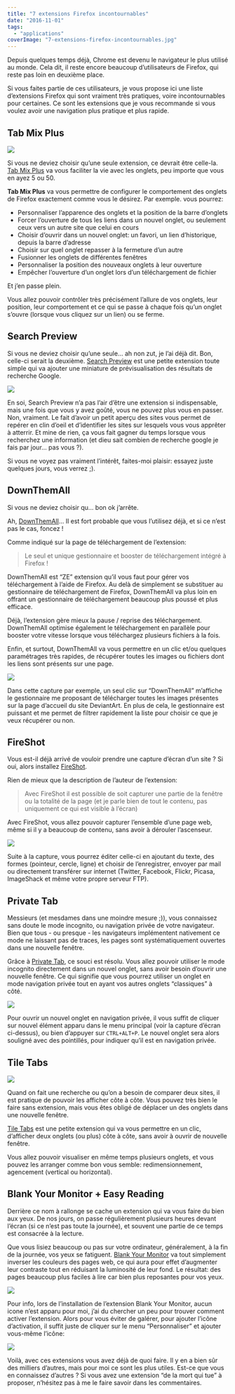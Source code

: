 ```yaml
---
title: "7 extensions Firefox incontournables"
date: "2016-11-01"
tags:
  - "applications"
coverImage: "7-extensions-firefox-incontournables.jpg"
---
```


Depuis quelques temps déjà, Chrome est devenu le navigateur le plus utilisé au monde. Cela dit, il reste encore beaucoup d’utilisateurs de Firefox, qui reste pas loin en deuxième place.

Si vous faites partie de ces utilisateurs, je vous propose ici une liste d’extensions Firefox qui sont vraiment très pratiques, voire incontournables pour certaines. Ce sont les extensions que je vous recommande si vous voulez avoir une navigation plus pratique et plus rapide.<!--more-->

## [](#tab-mix-plus)Tab Mix Plus

![](images/firefox-tab-mix-plus.png)

Si vous ne deviez choisir qu’une seule extension, ce devrait être celle-la. [Tab Mix Plus](https://addons.mozilla.org/fr/firefox/addon/tab-mix-plus/?src=ss) va vous faciliter la vie avec les onglets, peu importe que vous en ayez 5 ou 50.

**Tab Mix Plus** va vous permettre de configurer le comportement des onglets de Firefox exactement comme vous le désirez. Par exemple. vous pourrez:

- Personnaliser l’apparence des onglets et la position de la barre d’onglets
- Forcer l’ouverture de tous les liens dans un nouvel onglet, ou seulement ceux vers un autre site que celui en cours
- Choisir d’ouvrir dans un nouvel onglet: un favori, un lien d’historique, depuis la barre d’adresse
- Choisir sur quel onglet repasser à la fermeture d’un autre
- Fusionner les onglets de différentes fenêtres
- Personnaliser la position des nouveaux onglets à leur ouverture
- Empêcher l’ouverture d’un onglet lors d’un téléchargement de fichier

Et j’en passe plein.

Vous allez pouvoir contrôler très précisément l’allure de vos onglets, leur position, leur comportement et ce qui se passe à chaque fois qu’un onglet s’ouvre (lorsque vous cliquez sur un lien) ou se ferme.

## [](#search-preview)Search Preview

Si vous ne deviez choisir qu’une seule… ah non zut, je l’ai déjà dit. Bon, celle-ci serait la deuxième. [Search Preview](https://addons.mozilla.org/fr/firefox/addon/searchpreview/?src=search) est une petite extension toute simple qui va ajouter une miniature de prévisualisation des résultats de recherche Google.

![](images/firefox-search-preview.png)

En soi, Search Preview n’a pas l’air d’être une extension si indispensable, mais une fois que vous y avez goûté, vous ne pouvez plus vous en passer. Non, vraiment. Le fait d’avoir un petit aperçu des sites vous permet de repérer en clin d’oeil et d’identifier les sites sur lesquels vous vous apprêter à atterrir. Et mine de rien, ça vous fait gagner du temps lorsque vous recherchez une information (et dieu sait combien de recherche google je fais par jour… pas vous ?).

Si vous ne voyez pas vraiment l’intérêt, faites-moi plaisir: essayez juste quelques jours, vous verrez ;).

## [](#downthemall)DownThemAll

Si vous ne deviez choisir qu… bon ok j’arrête.

Ah, [DownThemAll](https://addons.mozilla.org/fr/firefox/addon/downthemall/?src=search)… Il est fort probable que vous l’utilisez déjà, et si ce n’est pas le cas, foncez !

Comme indiqué sur la page de téléchargement de l’extension:

> Le seul et unique gestionnaire et booster de téléchargement intégré à Firefox !

DownThemAll est “ZE” extension qu’il vous faut pour gérer vos téléchargement à l’aide de Firefox. Au delà de simplement se substituer au gestionnaire de téléchargement de Firefox, DownThemAll va plus loin en offrant un gestionnaire de téléchargement beaucoup plus poussé et plus efficace.

Déjà, l’extension gère mieux la pause / reprise des téléchargement. DownThemAll optimise également le téléchargement en parallèle pour booster votre vitesse lorsque vous téléchargez plusieurs fichiers à la fois.

Enfin, et surtout, DownThemAll va vous permettre en un clic et/ou quelques paramétrages très rapides, de récupérer toutes les images ou fichiers dont les liens sont présents sur une page.

![](images/firefox-downthemall.png)

Dans cette capture par exemple, un seul clic sur “DownThemAll” m’affiche le gestionnaire me proposant de télécharger toutes les images présentes sur la page d’accueil du site DeviantArt. En plus de cela, le gestionnaire est puissant et me permet de filtrer rapidement la liste pour choisir ce que je veux récupérer ou non.

## [](#fireshot)FireShot

Vous est-il déjà arrivé de vouloir prendre une capture d’écran d’un site ? Si oui, alors installez [FireShot](https://addons.mozilla.org/fr/firefox/addon/fireshot/?src=search).

Rien de mieux que la description de l’auteur de l’extension:

> Avec FireShot il est possible de soit capturer une partie de la fenêtre ou la totalité de la page (et je parle bien de tout le contenu, pas uniquement ce qui est visible à l’écran)

Avec FireShot, vous allez pouvoir capturer l’ensemble d’une page web, même si il y a beaucoup de contenu, sans avoir à dérouler l’ascenseur.

![](images/firefox-fireshot.png)

Suite à la capture, vous pourrez éditer celle-ci en ajoutant du texte, des formes (pointeur, cercle, ligne) et choisir de l’enregistrer, envoyer par mail ou directement transférer sur internet (Twitter, Facebook, Flickr, Picasa, ImageShack et même votre propre serveur FTP).

## [](#private-tab)Private Tab

Messieurs (et mesdames dans une moindre mesure ;)), vous connaissez sans doute le mode incognito, ou navigation privée de votre navigateur. Bien que tous - ou presque - les navigateurs implémentent nativement ce mode ne laissant pas de traces, les pages sont systématiquement ouvertes dans une nouvelle fenêtre.

Grâce à [Private Tab](https://addons.mozilla.org/fr/firefox/addon/private-tab/?src=search), ce souci est résolu. Vous allez pouvoir utiliser le mode incognito directement dans un nouvel onglet, sans avoir besoin d’ouvrir une nouvelle fenêtre. Ce qui signifie que vous pourrez utiliser un onglet en mode navigation privée tout en ayant vos autres onglets “classiques” à côté.

![](images/firefox-private-tab.png)

Pour ouvrir un nouvel onglet en navigation privée, il vous suffit de cliquer sur nouvel élément apparu dans le menu principal (voir la capture d’écran ci-dessus), ou bien d’appuyer sur `CTRL+ALT+P`. Le nouvel onglet sera alors souligné avec des pointillés, pour indiquer qu’il est en navigation privée.

## [](#tile-tabs)Tile Tabs

![](images/firefox-tile-tabs.png)

Quand on fait une recherche ou qu’on a besoin de comparer deux sites, il est pratique de pouvoir les afficher côte à côte. Vous pouvez très bien le faire sans extension, mais vous êtes obligé de déplacer un des onglets dans une nouvelle fenêtre.

[Tile Tabs](https://addons.mozilla.org/fr/firefox/addon/tile-tabs/?src=search) est une petite extension qui va vous permettre en un clic, d’afficher deux onglets (ou plus) côte à côte, sans avoir à ouvrir de nouvelle fenêtre.

Vous allez pouvoir visualiser en même temps plusieurs onglets, et vous pouvez les arranger comme bon vous semble: redimensionnement, agencement (vertical ou horizontal).

## [](#blank-your-monitor-easy-reading)Blank Your Monitor + Easy Reading

Derrière ce nom à rallonge se cache un extension qui va vous faire du bien aux yeux. De nos jours, on passe régulièrement plusieurs heures devant l’écran (si ce n’est pas toute la journée), et souvent une partie de ce temps est consacrée à la lecture.

Que vous lisiez beaucoup ou pas sur votre ordinateur, généralement, à la fin de la journée, vos yeux se fatiguent. [Blank Your Monitor](https://addons.mozilla.org/fr/firefox/addon/blank-your-monitor-easy-readin/?src=search) va tout simplement inverser les couleurs des pages web, ce qui aura pour effet d’augmenter leur contraste tout en réduisant la luminosité de leur fond. Le résultat: des pages beaucoup plus faciles à lire car bien plus reposantes pour vos yeux.

![](images/firefox-blank-your-monitor.png)

Pour info, lors de l’installation de l’extension Blank Your Monitor, aucun icone n’est apparu pour moi, j’ai du chercher un peu pour trouver comment activer l’extension. Alors pour vous éviter de galérer, pour ajouter l’icône d’activation, il suffit juste de cliquer sur le menu “Personnaliser” et ajouter vous-même l’icône:

![](images/firefox-blank-your-monitor-icon.png)

Voilà, avec ces extensions vous avez déjà de quoi faire. Il y en a bien sûr des milliers d’autres, mais pour moi ce sont les plus utiles. Est-ce que vous en connaissez d’autres ? Si vous avez une extension “de la mort qui tue” à proposer, n’hésitez pas à me le faire savoir dans les commentaires.
